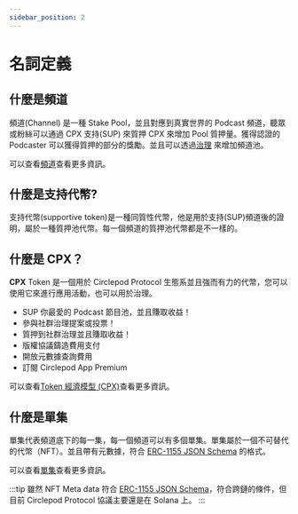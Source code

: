 ```yaml
---
sidebar_position: 2
---
```


# 名詞定義

## 什麼是頻道

頻道(Channel) 是一種 Stake Pool，並且對應到真實世界的 Podcast 頻道，聽眾或粉絲可以通過 CPX 支持(SUP) 來質押 CPX 來增加 Pool 質押量。獲得認證的 Podcaster 可以獲得質押的部分的獎勵。並且可以透過[治理](/docs/governance/intro) 來增加頻道池。

可以查看[頻道](/docs/channel)查看更多資訊。

## 什麼是支持代幣?

支持代幣(supportive token)是一種同質性代幣，他是用於支持(SUP)頻道後的證明，屬於一種質押池代幣。每一個頻道的質押池代幣都是不一樣的。

## 什麼是 CPX？

**CPX** Token 是一個用於 Circlepod Protocol 生態系並且強而有力的代幣，您可以使用它來進行應用活動，也可以用於治理。

* SUP 你最愛的 Podcast 節目池，並且賺取收益！
* 參與社群治理提案或投票！
* 質押到社群治理並且賺取收益！
* 版權協議鑄造費用支付
* 開放元數據查詢費用
* 訂閱 Circlepod App Premium

可以查看[Token 經濟模型 (CPX)](/docs/tokenomics)查看更多資訊。

## 什麼是單集

單集代表頻道底下的每一集，每一個頻道可以有多個單集。單集屬於一個不可替代的代幣（NFT）。並且帶有元數據，符合 [ERC-1155 JSON Schema](https://github.com/ethereum/EIPs/blob/master/EIPS/eip-1155.md#erc-1155-metadata-uri-json-schema) 的格式。

可以查看[單集](/docs/episode)查看更多資訊。

:::tip
雖然 NFT Meta data 符合 [ERC-1155 JSON Schema](https://github.com/ethereum/EIPs/blob/master/EIPS/eip-1155.md#erc-1155-metadata-uri-json-schema)，符合跨鏈的條件，但目前 Circlepod Protocol 協議主要還是在 Solana 上。
:::
